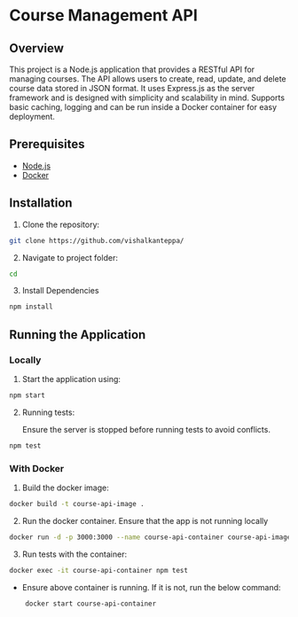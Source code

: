 # Course Management API

## Overview
This project is a Node.js application that provides a RESTful API for managing courses. The API allows users to create, read, update, and delete course data stored in JSON format. It uses Express.js as the server framework and is designed with simplicity and scalability in mind. Supports basic caching, logging and can be run inside a Docker container for easy deployment.

## Prerequisites
* [Node.js](https://nodejs.org/en/learn/getting-started/how-to-install-nodejs)
* [Docker](https://docs.docker.com/get-started/)

## Installation
1. Clone the repository:
```bash 
git clone https://github.com/vishalkanteppa/
```

2. Navigate to project folder:
```bash 
cd 
```

3. Install Dependencies
```bash
npm install
```

## Running the Application
### Locally

1. Start the application using:
```bash 
npm start
```

2. Running tests:

    Ensure the server is stopped before running tests to avoid conflicts.

```bash
npm test
```

### With Docker
1. Build the docker image:
```bash
docker build -t course-api-image .
```

2. Run the docker container. Ensure that the app is not running locally
```bash 
docker run -d -p 3000:3000 --name course-api-container course-api-image
```

3. Run tests with the container:
```bash 
docker exec -it course-api-container npm test
```
    
- Ensure above container is running. If it is not, run the below command: 
```bash
    docker start course-api-container
```


